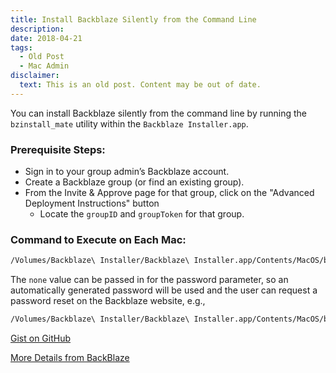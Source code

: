 ```yaml
---
title: Install Backblaze Silently from the Command Line
description:
date: 2018-04-21
tags:
  - Old Post
  - Mac Admin
disclaimer:
  text: This is an old post. Content may be out of date.
---
```


You can install Backblaze silently from the command line by running the `bzinstall_mate` utility within the `Backblaze Installer.app`.

### Prerequisite Steps:

- Sign in to your group admin’s Backblaze account.
- Create a Backblaze group (or find an existing group).
- From the Invite & Approve page for that group, click on the "Advanced Deployment Instructions" button
  - Locate the `groupID` and `groupToken` for that group.

### Command to Execute on Each Mac:

```bash
/Volumes/Backblaze\ Installer/Backblaze\ Installer.app/Contents/MacOS/bzinstall_mate -nogui -createaccount <user@corp.com> <password> <groupID> <groupToken>
```

The `none` value can be passed in for the password parameter, so an automatically generated password will be used and the user can request a password reset on the Backblaze website, e.g.,

```bash
/Volumes/Backblaze\ Installer/Backblaze\ Installer.app/Contents/MacOS/bzinstall_mate -nogui -createaccount jsmith@acme.com none 19347619 974g9q7gtq9tgq0gg
```

[Gist on GitHub](https://gist.github.com/lucascantor/a9aaeaa7414523c36711a5adc5d19d05)

[More Details from BackBlaze](https://help.backblaze.com/hc/en-us/articles/115002549693-Backblaze-Mass-Silent-Install)
